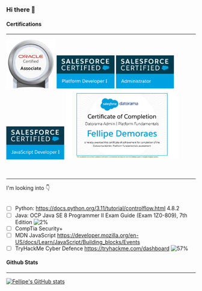 

### Hi there 👋

#### Certifications
<hr/>
<div>
<img src="oracle-certified-associate-java-se-8-programmer.png" width="130">
<img  src="SFU_CRT_BDG_Pltfrm_Dev_I_RGB.jpg" width="154">
<img src="SFU_CRT_BDG_Admin_RGB.jpg" width="154">
<img src="2020-02_TH-Certification-Badge_JavaScript-Developer-I_RGB.jpg" width="154"> 
<img src="DatoramaFund.png" width="300">
</div>
<br/><br/>
<hr/>
I'm looking into 👇<br/><br/>

- [ ] Python: https://docs.python.org/3.11/tutorial/controlflow.html 4.8.2 <br/>
- [ ] Java: OCP Java SE 8 Programmer II Exam Guide (Exam 1Z0-809), 7th Edition  ![2%](https://progress-bar.dev/2) <br/>
- [ ] CompTia Security+ <br/>
- [ ] MDN JavaScript https://developer.mozilla.org/en-US/docs/Learn/JavaScript/Building_blocks/Events <br/>
- [ ] TryHackMe Cyber Defence https://tryhackme.com/dashboard  ![57%](https://progress-bar.dev/57)<br/>

#### Github Stats
<hr/>

[![Fellipe's GitHub stats](https://github-readme-stats.vercel.app/api?username=fddemora)](https://github.com/fddemora/github-readme-stats)




<!--
**fddemora/fddemora** is a ✨ _special_ ✨ repository because its `README.md` (this file) appears on your GitHub profile.

Here are some ideas to get you started:

- 🔭 I’m currently working on ...
- 🌱 I’m currently learning ...
- 👯 I’m looking to collaborate on ...
- 🤔 I’m looking for help with ...
- 💬 Ask me about ...
- 📫 How to reach me: ...
- 😄 Pronouns: ...
- ⚡ Fun fact: ...
-->


